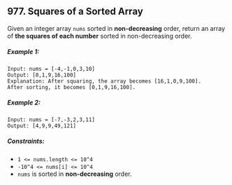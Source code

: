 ## 977. Squares of a Sorted Array

Given an integer array ```nums``` sorted in **non-decreasing** order, return an array of **the squares of each number** sorted in non-decreasing order.

##### Example 1:
```
Input: nums = [-4,-1,0,3,10]
Output: [0,1,9,16,100]
Explanation: After squaring, the array becomes [16,1,0,9,100].
After sorting, it becomes [0,1,9,16,100].
```
##### Example 2:
```
Input: nums = [-7,-3,2,3,11]
Output: [4,9,9,49,121]
```

##### Constraints:

* ```1 <= nums.length <= 10^4```
* ```-10^4 <= nums[i] <= 10^4```
* ```nums``` is sorted in **non-decreasing** order.